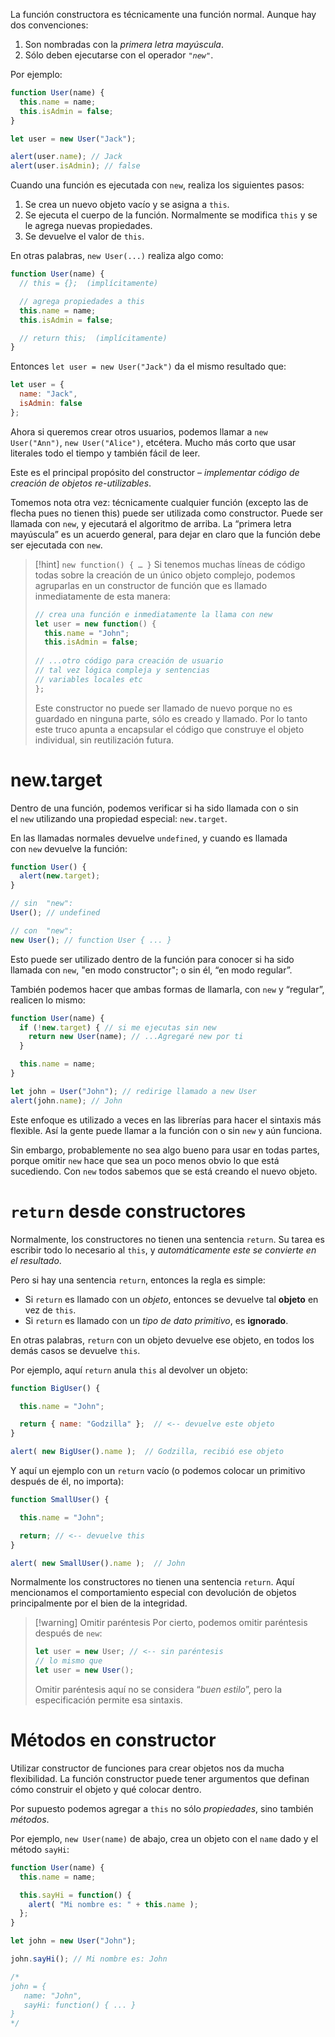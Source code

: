 La función constructora es técnicamente una función normal. Aunque hay dos convenciones:

1. Son nombradas con la _primera letra mayúscula_.
2. Sólo deben ejecutarse con el operador _`"new"`_.

Por ejemplo:
```js
function User(name) {
  this.name = name;
  this.isAdmin = false;
}

let user = new User("Jack");

alert(user.name); // Jack
alert(user.isAdmin); // false
```

Cuando una función es ejecutada con `new`, realiza los siguientes pasos:

1. Se crea un nuevo objeto vacío y se asigna a `this`.
2. Se ejecuta el cuerpo de la función. Normalmente se modifica `this` y se le agrega nuevas propiedades.
3. Se devuelve el valor de `this`.

En otras palabras, `new User(...)` realiza algo como:

```js
function User(name) {
  // this = {};  (implícitamente)

  // agrega propiedades a this
  this.name = name;
  this.isAdmin = false;

  // return this;  (implícitamente)
}
```

Entonces `let user = new User("Jack")` da el mismo resultado que:

```js
let user = {
  name: "Jack",
  isAdmin: false
};
```

Ahora si queremos crear otros usuarios, podemos llamar a `new User("Ann")`, `new User("Alice")`, etcétera. Mucho más corto que usar literales todo el tiempo y también fácil de leer.

Este es el principal propósito del constructor – _implementar código de creación de objetos re-utilizables_.

Tomemos nota otra vez: técnicamente cualquier función (excepto las de flecha pues no tienen this) puede ser utilizada como constructor. Puede ser llamada con `new`, y ejecutará el algoritmo de arriba. La “primera letra mayúscula” es un acuerdo general, para dejar en claro que la función debe ser ejecutada con `new`.

> [!hint] `new function() { … }`
> Si tenemos muchas líneas de código todas sobre la creación de un único objeto complejo, podemos agruparlas en un constructor de función que es llamado inmediatamente de esta manera:
> ```js
> // crea una función e inmediatamente la llama con new
> let user = new function() {
>   this.name = "John";
>   this.isAdmin = false;
>   
> // ...otro código para creación de usuario
> // tal vez lógica compleja y sentencias
> // variables locales etc
> };
> ```
> Este constructor no puede ser llamado de nuevo porque no es guardado en ninguna parte, sólo es creado y llamado. Por lo tanto este truco apunta a encapsular el código que construye el objeto individual, sin reutilización futura.

# new.target
Dentro de una función, podemos verificar si ha sido llamada con o sin el `new` utilizando una propiedad especial: `new.target`.

En las llamadas normales devuelve `undefined`, y cuando es llamada con `new` devuelve la función:

```js
function User() {
  alert(new.target);
}

// sin  "new":
User(); // undefined

// con  "new":
new User(); // function User { ... }
```

Esto puede ser utilizado dentro de la función para conocer si ha sido llamada con `new`, "en modo constructor"; o sin él, “en modo regular”.

También podemos hacer que ambas formas de llamarla, con `new` y “regular”, realicen lo mismo:

```js
function User(name) {
  if (!new.target) { // si me ejecutas sin new
    return new User(name); // ...Agregaré new por ti
  }

  this.name = name;
}

let john = User("John"); // redirige llamado a new User
alert(john.name); // John
```

Este enfoque es utilizado a veces en las librerías para hacer el sintaxis más flexible. Así la gente puede llamar a la función con o sin `new` y aún funciona.

Sin embargo, probablemente no sea algo bueno para usar en todas partes, porque omitir `new` hace que sea un poco menos obvio lo que está sucediendo. Con `new` todos sabemos que se está creando el nuevo objeto.

# `return` desde constructores

Normalmente, los constructores no tienen una sentencia `return`. Su tarea es escribir todo lo necesario al `this`, y _automáticamente este se convierte en el resultado_.

Pero si hay una sentencia `return`, entonces la regla es simple:

- Si `return` es llamado con un _objeto_, entonces se devuelve tal **objeto** en vez de `this`.
- Si `return` es llamado con un _tipo de dato primitivo_, es **ignorado**.

En otras palabras, `return` con un objeto devuelve ese objeto, en todos los demás casos se devuelve `this`.

Por ejemplo, aquí `return` anula `this` al devolver un objeto:

```js
function BigUser() {

  this.name = "John";

  return { name: "Godzilla" };  // <-- devuelve este objeto
}

alert( new BigUser().name );  // Godzilla, recibió ese objeto
```

Y aquí un ejemplo con un `return` vacío (o podemos colocar un primitivo después de él, no importa):

```js
function SmallUser() {

  this.name = "John";

  return; // <-- devuelve this
}

alert( new SmallUser().name );  // John
```

Normalmente los constructores no tienen una sentencia `return`. Aquí mencionamos el comportamiento especial con devolución de objetos principalmente por el bien de la integridad.

> [!warning] Omitir paréntesis
> Por cierto, podemos omitir paréntesis después de `new`:
> ```js
> let user = new User; // <-- sin paréntesis
> // lo mismo que
> let user = new User();
> ```
> Omitir paréntesis aquí no se considera “_buen estilo_”, pero la especificación permite esa sintaxis.

# Métodos en constructor

Utilizar constructor de funciones para crear objetos nos da mucha flexibilidad. La función constructor puede tener argumentos que definan cómo construir el objeto y qué colocar dentro.

Por supuesto podemos agregar a `this` no sólo _propiedades_, sino también _métodos_.

Por ejemplo, `new User(name)` de abajo, crea un objeto con el `name` dado y el método `sayHi`:

```js
function User(name) {
  this.name = name;

  this.sayHi = function() {
    alert( "Mi nombre es: " + this.name );
  };
}

let john = new User("John");

john.sayHi(); // Mi nombre es: John

/*
john = {
   name: "John",
   sayHi: function() { ... }
}
*/
```